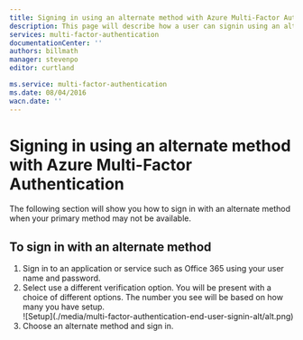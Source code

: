 ```yaml
---
title: Signing in using an alternate method with Azure Multi-Factor Authentication
description: This page will describe how a user can signin using an alternate method with Azure MFA.
services: multi-factor-authentication
documentationCenter: ''
authors: billmath
manager: stevenpo
editor: curtland

ms.service: multi-factor-authentication
ms.date: 08/04/2016
wacn.date: ''
---
```


# Signing in using an alternate method with Azure Multi-Factor Authentication

The following section will show you how to sign in with an alternate method when your primary method may not be available.

## To sign in with an alternate method

<ol>

<li>Sign in to an application or service such as Office 365 using your user name and password.</li>
<li>Select use a different verification option.  You will be present with a choice of different options. The number you see will be based on how many you have setup.</li>

<center>![Setup](./media/multi-factor-authentication-end-user-signin-alt/alt.png)</center>

<li>Choose an alternate method and sign in.</li>
